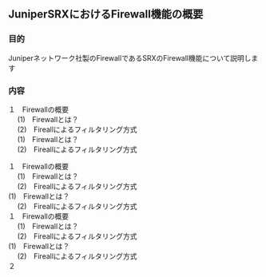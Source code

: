 ## JuniperSRXにおけるFirewall機能の概要

### 目的
Juniperネットワーク社製のFirewallであるSRXのFirewall機能について説明します
### 内容
１　Firewallの概要<br>
　  (1)　Firewallとは？　<br>
 　 (2)　Fireallによるフィルタリング方式　<br>
 　 (1)　Firewallとは？　<br>
 　 (2)　Fireallによるフィルタリング方式　<br>    
   
   
   
１　Firewallの概要<br>
　  (1)　Firewallとは？　<br>
 　 (2)　Fireallによるフィルタリング方式　<br>
    (1)　Firewallとは？　<br>
 　 (2)　Fireallによるフィルタリング方式　<br>
１　Firewallの概要<br>
　  (1)　Firewallとは？　<br>
 　 (2)　Fireallによるフィルタリング方式　<br>
    (1)　Firewallとは？　<br>
 　 (2)　Fireallによるフィルタリング方式　<br>
２　　　　　　　　　　　　　　　　　　　　　　　　　　　　　　　　　　　　　　　　　　
